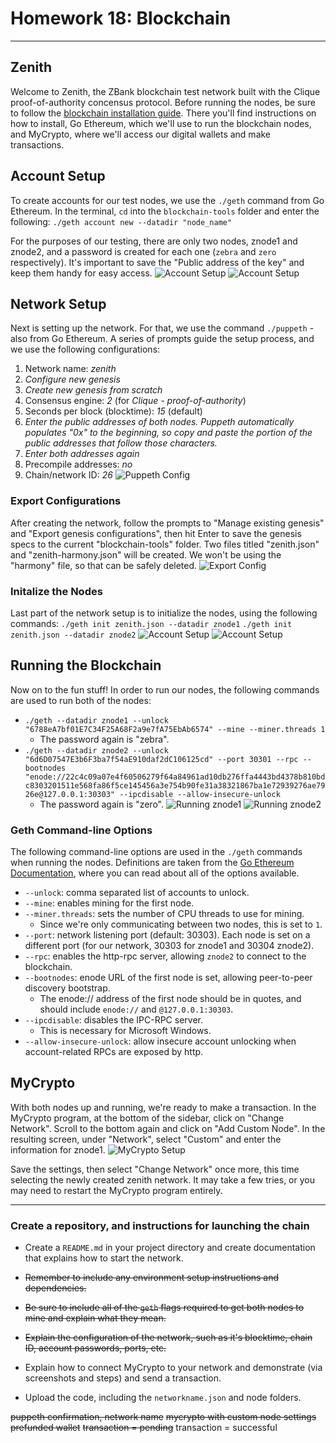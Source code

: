 # Homework 18: Blockchain
---

## Zenith

Welcome to Zenith, the ZBank blockchain test network built with the Clique proof-of-authority concensus protocol. Before running the nodes, be sure to follow the [blockchain installation guide](https://github.com/RutgersCodingBootcamp/RUT-VIRT-FIN-PT-05-2021-U-LOL/blob/master/Supplemental_Material/18-Blockchain/blockchain-install-guide.md). There you'll find instructions on how to install, Go Ethereum, which we'll use to run the blockchain nodes, and MyCrypto, where we'll access our digital wallets and make transactions.

## Account Setup
To create accounts for our test nodes, we use the `./geth` command from Go Ethereum. In the  terminal, `cd` into the `blockchain-tools` folder and enter the following:
`./geth account new --datadir "node_name"`

For the purposes of our testing, there are only two nodes, znode1 and znode2, and a password is created for each one (`zebra` and `zero` respectively). It's important to save the "Public address of the key" and keep them handy for easy access.
![Account Setup](../hw18-blockchain/Screenshots/ss1-znode1-setup.png)
![Account Setup](../hw18-blockchain/Screenshots/ss1-znode2-setup.png)

## Network Setup
Next is setting up the network. For that, we use the command `./puppeth` - also from Go Ethereum. A series of prompts guide the setup process, and we use the following configurations:
1. Network name: *zenith*
2. *Configure new genesis*
3. *Create new genesis from scratch*
4. Consensus engine: *2* (for *Clique - proof-of-authority*)
5. Seconds per block (blocktime): *15* (default)
6. *Enter the public addresses of both nodes. Puppeth automatically populates "0x" to the beginning, so copy and paste the portion of the public addresses that follow those characters.*
7. *Enter both addresses again*
8. Precompile addresses: *no*
9. Chain/network ID: *26*
![Puppeth Config](../hw18-blockchain/Screenshots/ss2a-puppeth-config.png)

### Export Configurations
After creating the network, follow the prompts to "Manage existing genesis" and "Export genesis configurations", then hit Enter to save the genesis specs to the current "blockchain-tools" folder. Two files titled "zenith.json" and "zenith-harmony.json" will be created. We won't be using the "harmony" file, so that can be safely deleted.
![Export Config](../hw18-blockchain/Screenshots/ss2b-export-config.png)

### Initalize the Nodes
Last part of the network setup is to initialize the nodes, using the following commands:
`./geth init zenith.json --datadir znode1`
`./geth init zenith.json --datadir znode2`
![Account Setup](../hw18-blockchain/Screenshots/ss3-znode1-init.png)
![Account Setup](../hw18-blockchain/Screenshots/ss3-znode2-init.png)

## Running the Blockchain
Now on to the fun stuff! In order to run our nodes, the following commands are used to run both of the nodes:
- `./geth --datadir znode1 --unlock "6788eA7bf01E7C34F25A68F2a9e7fA75EbAb6574" --mine --miner.threads 1`
    - The password again is "zebra".
- `./geth --datadir znode2 --unlock "6d6D07547E3b6F3ba7f54aE910daf2dC106125cd" --port 30301 --rpc --bootnodes "enode://22c4c09a07e4f60506279f64a84961ad10db276ffa4443bd4378b810bdc8303201511e568fa86f5ce145456a3e754b90fe31a38321867ba1e72939276ae7926e@127.0.0.1:30303" --ipcdisable --allow-insecure-unlock`
    - The password again is "zero".
![Running znode1](../hw18-blockchain/Screenshots/ss4-running-znode1.png)
![Running znode2](../hw18-blockchain/Screenshots/ss4-running-znode2.png)

### Geth Command-line Options
The following command-line options are used in the `./geth` commands when running the nodes. Definitions are taken from the [Go Ethereum Documentation](https://geth.ethereum.org/docs/interface/command-line-options), where you can read about all of the options available.
- `--unlock`: comma separated list of accounts to unlock.
- `--mine`: enables mining for the first node.
- `--miner.threads`: sets the number of CPU threads to use for mining.
    - Since we're only communicating between two nodes, this is set to `1`.
- `--port`: network listening port (default: 30303). Each node is set on a different port (for our network, 30303 for znode1 and 30304 znode2).
- `--rpc`: enables the http-rpc server, allowing `znode2` to connect to the blockchain.
- `--bootnodes`: enode URL of the first node is set, allowing peer-to-peer discovery bootstrap.
    - The enode:// address of the first node should be in quotes, and should include `enode://` and `@127.0.0.1:30303`.
- `--ipcdisable`: disables the IPC-RPC server.
    - This is necessary for Microsoft Windows.
- `--allow-insecure-unlock`: allow insecure account unlocking when account-related RPCs are exposed by http.

## MyCrypto
With both nodes up and running, we're ready to make a transaction. In the MyCrypto program, at the bottom of the sidebar, click on "Change Network". Scroll to the bottom again and click on "Add Custom Node". In the resulting screen, under "Network", select "Custom" and enter the information for znode1.
![MyCrypto Setup](../hw18-blockchain/Screenshots/ss5-mycrypto-setup.png)

Save the settings, then select "Change Network" once more, this time selecting the newly created zenith network. It may take a few tries, or you may need to restart the MyCrypto program entirely.

---
### Create a repository, and instructions for launching the chain

* Create a `README.md` in your project directory and create documentation that explains how to start the network.

* ~~Remember to include any environment setup instructions and dependencies.~~

* ~~Be sure to include all of the `geth` flags required to get both nodes to mine and explain what they mean.~~

* ~~Explain the configuration of the network, such as it's blocktime, chain ID, account passwords, ports, etc.~~

* Explain how to connect MyCrypto to your network and demonstrate (via screenshots and steps) and send a transaction.

* Upload the code, including the `networkname.json` and node folders.

~~puppeth confirmation, network name~~
~~mycrypto with custom node settings~~
~~prefunded wallet~~
~~transaction = pending~~
transaction = successful